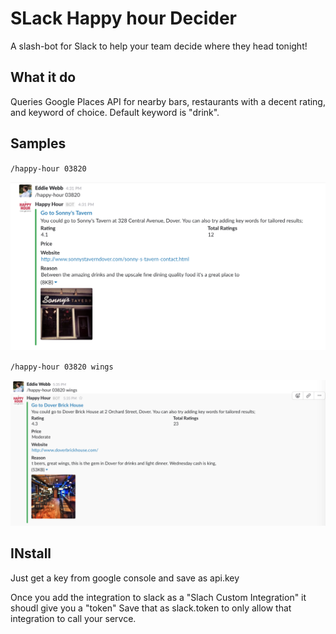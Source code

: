 # SLack Happy hour Decider
A slash-bot for Slack to help your team decide where they head tonight!

## What it do
Queries Google Places API for nearby bars, restaurants with a decent rating, and keyword of choice. Default keyword is "drink".

## Samples
`/happy-hour 03820`

!["Default results for dover"](resources/default_dover.png)


`/happy-hour 03820 wings`

!["Wings in DOver"](resources/dover_wings.png)



## INstall
Just get a key from google console and save as api.key

Once you add the integration to slack as a "Slach Custom Integration" it shoudl give you a "token" Save that as slack.token to only allow that integration to call your servce.
